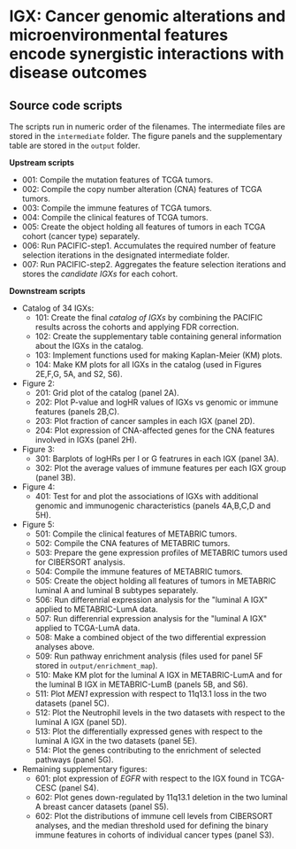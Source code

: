 # IGX: Cancer genomic alterations and microenvironmental features encode synergistic interactions with disease outcomes

## Source code scripts
The scripts run in numeric order of the filenames. The intermediate files are stored in the `intermediate` folder. The figure panels and the supplementary table are stored in the `output` folder.

**Upstream scripts**
- 001: Compile the mutation features of TCGA tumors.
- 002: Compile the copy number alteration (CNA) features of TCGA tumors.
- 003: Compile the immune features of TCGA tumors.
- 004: Compile the clinical features of TCGA tumors.
- 005: Create the object holding all features of tumors in each TCGA cohort (cancer type) separately.
- 006: Run PACIFIC-step1. Accumulates the required number of feature selection iterations in the designated intermediate folder.
- 007: Run PACIFIC-step2. Aggregates the feature selection iterations and stores the _candidate IGXs_ for each cohort.

**Downstream scripts**
- Catalog of 34 IGXs:
  - 101: Create the final _catalog of IGXs_ by combining the PACIFIC results across the cohorts and applying FDR correction.
  - 102: Create the supplementary table containing general information about the IGXs in the catalog.
  - 103: Implement functions used for making Kaplan-Meier (KM) plots.
  - 104: Make KM plots for all IGXs in the catalog (used in Figures 2E,F,G, 5A, and S2, S6).
- Figure 2:
  - 201: Grid plot of the catalog (panel 2A).
  - 202: Plot P-value and logHR values of IGXs vs genomic or immune features (panels 2B,C).
  - 203: Plot fraction of cancer samples in each IGX (panel 2D).
  - 204: Plot expression of CNA-affected genes for the CNA features involved in IGXs (panel 2H).
- Figure 3:
  - 301: Barplots of logHRs per I or G featrures in each IGX (panel 3A).
  - 302: Plot the average values of immune features per each IGX group (panel 3B).
- Figure 4:
  - 401: Test for and plot the associations of IGXs with additional genomic and immunogenic characteristics (panels 4A,B,C,D and 5H).
- Figure 5:
  - 501: Compile the clinical features of METABRIC tumors.
  - 502: Compile the CNA features of METABRIC tumors.
  - 503: Prepare the gene expression profiles of METABRIC tumors used for CIBERSORT analysis.
  - 504: Compile the immune features of METABRIC tumors.
  - 505: Create the object holding all features of tumors in METABRIC luminal A and luminal B subtypes separately.
  - 506: Run differenrial expression analysis for the "luminal A IGX" applied to METABRIC-LumA data.
  - 507: Run differenrial expression analysis for the "luminal A IGX" applied to TCGA-LumA data.
  - 508: Make a combined object of the two differential expression analyses above.
  - 509: Run pathway enrichment analysis (files used for panel 5F stored in `output/enrichment_map`).
  - 510: Make KM plot for the luminal A IGX in METABRIC-LumA and for the luminal B IGX in METABRIC-LumB (panels 5B, and S6).
  - 511: Plot _MEN1_ expression with respect to 11q13.1 loss in the two datasets (panel 5C).
  - 512: Plot the Neutrophil levels in the two datasets with respect to the luminal A IGX (panel 5D).
  - 513: Plot the differentially expressed genes with respect to the luminal A IGX in the two datasets (panel 5E).
  - 514: Plot the genes contributing to the enrichment of selected pathways (panel 5G).
- Remaining supplementary figures:
  - 601: plot expression of _EGFR_ with respect to the IGX found in TCGA-CESC (panel S4).
  - 602: Plot genes down-regulated by 11q13.1 deletion in the two luminal A breast cancer datasets (panel S5).
  - 602: Plot the distributions of immune cell levels from CIBERSORT analyses, and the median threshold used for defining the binary immune features in cohorts of individual cancer types (panel S3).
 

